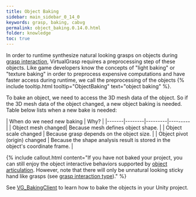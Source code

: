 ```yaml
---
title: Object Baking
sidebar: main_sidebar_0_14_0
keywords: grasp, baking, cabvg
permalink: object_baking.0.14.0.html
folder: knowledge
toc: true
---
```


In order to runtime synthesize natural looking grasps on objects during [grasp interaction](grasp_interaction.0.14.0.html), 
VirtualGrasp requires a preprocessing step of these objects. 
Like game developers know the concepts of "light baking" or "texture baking" in order to preprocess expensive computations and have faster access during runtime, we call the preprocessing of the objects {% include tooltip.html tooltip="ObjectBaking" text="object baking" %}.

To bake an object, we need to access the 3D mesh data of the object. 
So if the 3D mesh data of the object changed, a new object baking is needed. 
Table below lists when a new bake is needed:

| When do we need new baking | Why? |
|-------|--------|---------|---------|
| Object mesh changed|  Because mesh defines object shape. | 
| Object scale changed |  Because grasp depends on the object size. | 
| Object pivot (origin) changed |  Because the shape analysis result is stored in the object's coordinate frame. | 

{% include callout.html content="If you have not baked your project, you can still enjoy 
the object interactive behaviors supported by [object articulation](object_articulation.0.14.0.html#object-articulation). 
However, note that there will only be unnatural looking sticky hand like grasps
 (see [grasp interaction type](grasp_interaction.0.14.0.html#grasp-interaction-type))." %}

See [VG_BakingClient](unity_component_vgbakingclient.0.14.0.html) to learn how to bake the objects in your Unity project.
